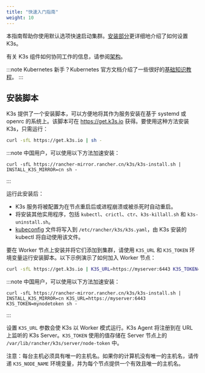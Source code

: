 ```yaml
---
title: "快速入门指南"
weight: 10
---
```


本指南帮助你使用默认选项快速启动集群。[安装部分](../installation/installation.md)更详细地介绍了如何设置 K3s。

有关 K3s 组件如何协同工作的信息，请参阅[架构](../architecture/architecture.md)。

:::note
Kubernetes 新手？Kubernetes 官方文档介绍了一些很好的[基础知识教程](https://kubernetes.io/docs/tutorials/kubernetes-basics/)。
:::

安装脚本
--------------
K3s 提供了一个安装脚本，可以方便地将其作为服务安装在基于 systemd 或 openrc 的系统上。该脚本可在 https://get.k3s.io 获得。要使用这种方法安装 K3s，只需运行：
```bash
curl -sfL https://get.k3s.io | sh -
```

:::note
中国用户，可以使用以下方法加速安装：
```
curl -sfL https://rancher-mirror.rancher.cn/k3s/k3s-install.sh | INSTALL_K3S_MIRROR=cn sh -
```
:::

运行此安装后：

* K3s 服务将被配置为在节点重启后或进程崩溃或被杀死时自动重启。
* 将安装其他实用程序，包括 `kubectl`、`crictl`、`ctr`、`k3s-killall.sh` 和 `k3s-uninstall.sh`。
* [kubeconfig](https://kubernetes.io/docs/concepts/configuration/organize-cluster-access-kubeconfig/) 文件将写入到 `/etc/rancher/k3s/k3s.yaml`，由 K3s 安装的 kubectl 将自动使用该文件。

要在 Worker 节点上安装并将它们添加到集群，请使用 `K3S_URL` 和 `K3S_TOKEN` 环境变量运行安装脚本。以下示例演示了如何加入 Worker 节点：

```bash
curl -sfL https://get.k3s.io | K3S_URL=https://myserver:6443 K3S_TOKEN=mynodetoken sh -
```

:::note
中国用户，可以使用以下方法加速安装：
```
curl -sfL https://rancher-mirror.rancher.cn/k3s/k3s-install.sh | INSTALL_K3S_MIRROR=cn K3S_URL=https://myserver:6443 K3S_TOKEN=mynodetoken sh -
```
:::

设置 `K3S_URL` 参数会使 K3s 以 Worker 模式运行。K3s Agent 将注册到在 URL 上监听的 K3s Server。`K3S_TOKEN` 使用的值存储在 Server 节点上的 `/var/lib/rancher/k3s/server/node-token` 中。

注意：每台主机必须具有唯一的主机名。如果你的计算机没有唯一的主机名，请传递 `K3S_NODE_NAME` 环境变量，并为每个节点提供一个有效且唯一的主机名。
